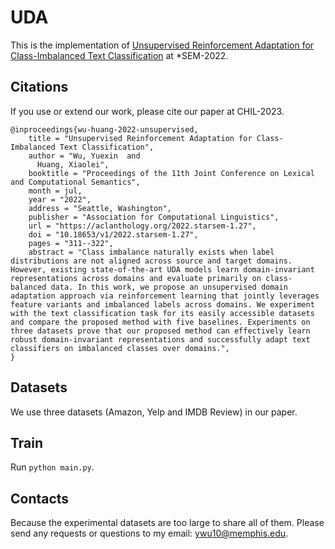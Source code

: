 # UDA

This is the implementation of [Unsupervised Reinforcement Adaptation for Class-Imbalanced Text Classification](https://aclanthology.org/2022.starsem-1.27/) at 
*SEM-2022.

## Citations

If you use or extend our work, please cite our paper at CHIL-2023.
```
@inproceedings{wu-huang-2022-unsupervised,
    title = "Unsupervised Reinforcement Adaptation for Class-Imbalanced Text Classification",
    author = "Wu, Yuexin  and
      Huang, Xiaolei",
    booktitle = "Proceedings of the 11th Joint Conference on Lexical and Computational Semantics",
    month = jul,
    year = "2022",
    address = "Seattle, Washington",
    publisher = "Association for Computational Linguistics",
    url = "https://aclanthology.org/2022.starsem-1.27",
    doi = "10.18653/v1/2022.starsem-1.27",
    pages = "311--322",
    abstract = "Class imbalance naturally exists when label distributions are not aligned across source and target domains. However, existing state-of-the-art UDA models learn domain-invariant representations across domains and evaluate primarily on class-balanced data. In this work, we propose an unsupervised domain adaptation approach via reinforcement learning that jointly leverages feature variants and imbalanced labels across domains. We experiment with the text classification task for its easily accessible datasets and compare the proposed method with five baselines. Experiments on three datasets prove that our proposed method can effectively learn robust domain-invariant representations and successfully adapt text classifiers on imbalanced classes over domains.",
}

```

## Datasets
We use three datasets (Amazon, Yelp and IMDB Review) in our paper.

## Train

Run `python main.py`.


## Contacts
Because the experimental datasets are too large to share all of them. Please send any requests or questions to my email: [ywu10@memphis.edu](ywu10@memphis.edu).
